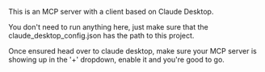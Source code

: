 This is an MCP server with a client based on Claude Desktop.

You don't need to run anything here, just make sure that the claude_desktop_config.json has the path to this project. 

Once ensured head over to claude desktop, make sure your MCP server is showing up in the '+' dropdown, enable it and you're good to go.